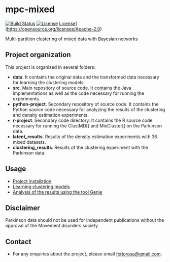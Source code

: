 # mpc-mixed
[![Build Status](https://travis-ci.com/ferjorosa/mpc-mixed.png?branch=master)](https://travis-ci.com/ferjorosa/mpc-mixed) [![License](https://img.shields.io/badge/License-Apache%202.0-blue.svg)](https://opensource.org/licenses/Apache-2.0)
[License](https://img.shields.io/badge/License-Apache%202.0-blue.svg)](https://opensource.org/licenses/Apache-2.0)

Multi-partition clustering of mixed data with Bayesian networks

## Project organization
This project is organized in several folders:

* **data**. It contains the original data and the transformed data necessary for learning the clustering models.
* **src**. Main repository of source code. It contains the Java implementations as well as the code necessary for running the experiments.
* **python-project**. Secondary repository of source code. It contains the Python source code necessary for analyzing the results of the clustering and density estimation experiments.
* **r-project**. Secondary code directory. It contains the R source code necessary for running the ClustMD[] and MixCluster[] on the Parkinson data.
* **latent_results**. Results of the density estimation experiments with 36 mixed datasets.
* **clustering_results**. Results of the clustering experiment with the Parkinson data.

## Usage
* [Project installation](https://github.com/ferjorosa/mpc-mixed/wiki)
* [Learning clustering models](https://github.com/ferjorosa/mpc-mixed/wiki/Learn-clustering-models)
* [Analysis of the results using the tool Genie](https://github.com/ferjorosa/mpc-mixed/wiki/Analysis-with-Genie)

## Disclaimer
Parkinson data should not be used for independent publications without the approval of the Movement disorders society. 

## Contact
* For any enquiries about the project, please email [ferjorosa@gmail.com](mailto:ferjorosa@gmail.com).